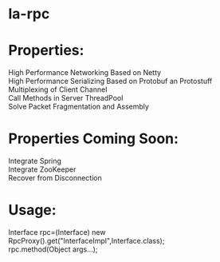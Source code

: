 # la-rpc
# Properties:  
High Performance Networking Based on Netty  
High Performance Serializing Based on Protobuf an Protostuff  
Multiplexing of Client Channel   
Call Methods in Server ThreadPool  
Solve Packet Fragmentation and Assembly  

# Properties Coming Soon:  
Integrate Spring  
Integrate ZooKeeper  
Recover from Disconnection  

# Usage:
Interface rpc=(Interface) new RpcProxy().get("InterfaceImpl",Interface.class);  
rpc.method(Object args...);
